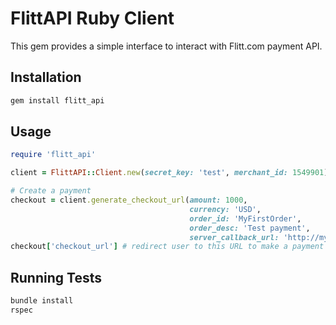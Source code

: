 # FlittAPI Ruby Client

This gem provides a simple interface to interact with Flitt.com payment API.

## Installation

```sh
gem install flitt_api
```

## Usage

```ruby
require 'flitt_api'

client = FlittAPI::Client.new(secret_key: 'test', merchant_id: 1549901) # test merchant data

# Create a payment
checkout = client.generate_checkout_url(amount: 1000,
                                        currency: 'USD',
                                        order_id: 'MyFirstOrder',
                                        order_desc: 'Test payment',
                                        server_callback_url: 'http://myshop/callback/')
checkout['checkout_url'] # redirect user to this URL to make a payment
```

## Running Tests

```sh
bundle install
rspec
```
